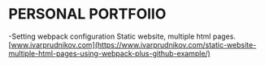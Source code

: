 # PERSONAL PORTFOlIO
-Setting webpack configuration Static website, multiple html pages. [www.ivarprudnikov.com](https://www.ivarprudnikov.com/static-website-multiple-html-pages-using-webpack-plus-github-example/)